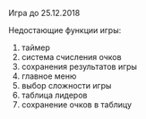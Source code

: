 Игра до 25.12.2018

Недостающие функции игры:
1. таймер
2. система счисления очков
3. сохранения результатов игры
4. главное меню
5. выбор сложности игры
6. таблица лидеров
7. сохранение очков в таблицу 
